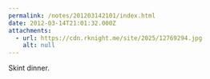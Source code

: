 ```yaml
---
permalink: /notes/201203142101/index.html
date: 2012-03-14T21:01:32.000Z
attachments:
  - url: https://cdn.rknight.me/site/2025/12769294.jpg
    alt: null
---
```


Skint dinner.
